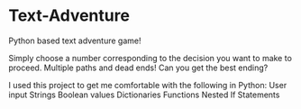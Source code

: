 # Text-Adventure
Python based text adventure game!

Simply choose a number corresponding to the decision you want to make to proceed.  Multiple paths and dead ends!  Can you get the best ending?

I used this project to get me comfortable with the following in Python:
User input
Strings
Boolean values
Dictionaries
Functions
Nested If Statements
